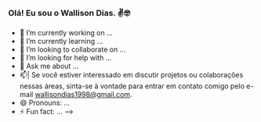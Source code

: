 ### Olá! Eu sou o Wallison Dias. ✌️🤓

- 🔭 I’m currently working on ...
- 🌱 I’m currently learning ...
- 👯 I’m looking to collaborate on ...
- 🤔 I’m looking for help with ...
- 💬 Ask me about ...
- 📫| Se você estiver interessado em discutir projetos ou colaborações nessas áreas, sinta-se à vontade para entrar em contato comigo pelo e-mail wallisondias1998@gmail.com.
- 😄 Pronouns: ...
- ⚡ Fun fact: ...
-->
